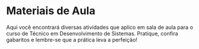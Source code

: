 # Materiais de Aula
Aqui você encontrará diversas atividades que aplico em sala de aula para o curso de Técnico em Desenvolvimento de Sistemas.
Pratique, confira gabaritos e lembre-se que a prática leva a perfeição!
